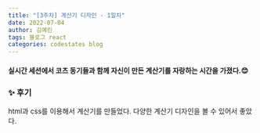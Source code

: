 ```yaml
---
title: "[3주차] 계산기 디자인 - 1일차"
date: 2022-07-04
author: 김예린
tags: 블로그 react
categories: codestates blog
---
```


#### 실시간 세션에서 코츠 동기들과 함께 자신이 만든 계산기를 자랑하는 시간을 가졌다.😊

### ✨ 후기

html과 css를 이용해서 계산기를 만들었다. 다양한 계산기 디자인을 볼 수 있어서 좋았다.